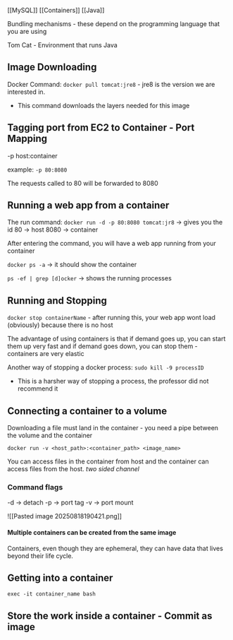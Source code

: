 [[MySQL]] [[Containers]] [[Java]]

Bundling mechanisms - these depend on the programming language that you are using 

Tom Cat - Environment that runs Java 

## Image Downloading
Docker Command: `docker pull tomcat:jre8` - jre8 is the version we are interested in.
- This command downloads the layers needed for this image

## Tagging port from EC2 to Container - Port Mapping
-p host:container 

example: `-p 80:8080`

The requests called to 80 will be forwarded to 8080

## Running a web app from a container 
The run command:
`docker run -d -p 80:8080 tomcat:jr8` -> gives you the id 
80 -> host 
8080 -> container 

After entering the command, you will have a web app running from your container

`docker ps -a` -> it should show the container 

`ps -ef | grep [d]ocker` -> shows the running processes 


## Running and Stopping
`docker stop containerName` - after running this, your web app wont load (obviously) because there is no host

The advantage of using containers is that if demand goes up, you can start them up very fast and if demand goes down, you can stop them - containers are very elastic

Another way of stopping a docker process: `sudo kill -9 processID` 
- This is a harsher way of stopping a process, the professor did not recommend it 

## Connecting a container to a volume 
Downloading a file must land in the container - you need a pipe between the volume and the container 

`docker run -v <host_path>:<container_path> <image_name>`

You can access files in the container from host and the container can access files from the host. *two sided channel*
### Command flags
-d -> detach
-p -> port tag 
-v -> port mount

![[Pasted image 20250818190421.png]]
#### Multiple containers can be created from the same image

Containers, even though they are ephemeral, they can have data that lives beyond their life cycle. 

## Getting into a container
`exec -it container_name bash`

## Store the work inside a container - Commit as image 

